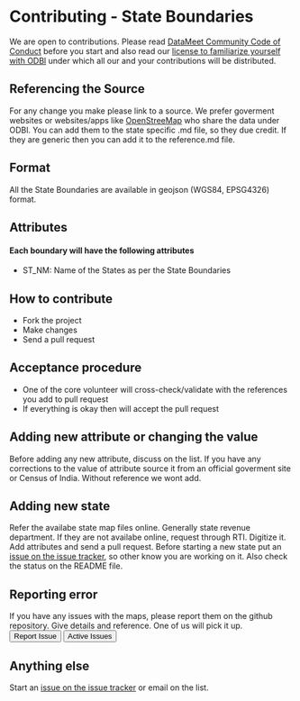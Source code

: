 # Contributing - State Boundaries

We are open to contributions. Please read [DataMeet Community Code of Conduct](http://datameet.org/wiki/guidelines:datameet-community-code-of-conduct) before you start and also read our [license to familiarize yourself with ODBl](http://opendatacommons.org/licenses/odbl) under which all our and your contributions will be distributed.

## Referencing the Source
For any change you make please link to a source. We prefer goverment websites or websites/apps like [OpenStreeMap](https://www.openstreetmap.org) who share the data under ODBl. You can add them to the state specific .md file, so they due credit. If they are generic then you can add it to the reference.md file.


## Format
All the State Boundaries are available in geojson (WGS84, EPSG4326) format.

## Attributes
#### Each boundary will have the following attributes

- ST_NM: Name of the States as per the State Boundaries


## How to contribute

- Fork the project
- Make changes
- Send a pull request

## Acceptance procedure

- One of the core volunteer will cross-check/validate with the references you add to pull request
- If everything is okay then will accept the pull request

## Adding new attribute or changing the value
Before adding any new attribute, discuss on the list. If you have any corrections to the value of attribute 
source it from an official goverment site or Census of India. Without reference we wont add.
## Adding new state
Refer the availabe state map files online. Generally state revenue department. If they are not availabe online, 
request through RTI. Digitize it. Add attributes and send a pull request. Before starting a new state put an [
issue on the issue tracker](https://github.com/datameet/maps/issues), so other know you are working on it. Also 
check the status on the README file.
## Reporting error
If you have any issues with the maps, please report them on the github repository. Give details and reference. 
One of us will pick it up.
<a href="https://github.com/datameet/maps/issues"><button class="btn btn-primary" type="submit">Report Issue</button></a>
<a href="https://github.com/datameet/maps/issues"><button class="btn btn-primary" type="submit">Active Issues</button></a>
## Anything else
Start an [issue on the issue tracker](https://github.com/datameet/maps/issues) or email on the list.

